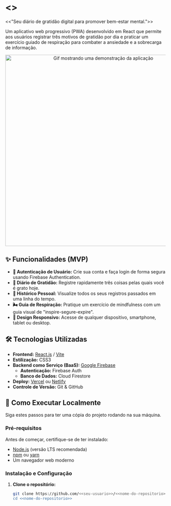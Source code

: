 # <<PeacePulse>>

 <<"Seu diário de gratidão digital para promover bem-estar mental.">>


Um aplicativo web progressivo (PWA) desenvolvido em React que permite aos usuários registrar três motivos de gratidão por dia e praticar um exercício guiado de respiração para combater a ansiedade e a sobrecarga de informação.

<p align="center">
  <img src="./.github/assets/app-preview.gif" alt="Gif mostrando uma demonstração da aplicação" width="600"/>
</p>

## ✨ Funcionalidades (MVP)

- **🔐 Autenticação de Usuário:** Crie sua conta e faça login de forma segura usando Firebase Authentication.
- **📖 Diário de Gratidão:** Registre rapidamente três coisas pelas quais você é grato hoje.
- **📅 Histórico Pessoal:** Visualize todos os seus registros passados em uma linha do tempo.
- **🌬️ Guia de Respiração:** Pratique um exercício de mindfulness com um guia visual de "inspire-segure-expire".
- **📱 Design Responsivo:** Acesse de qualquer dispositivo, smartphone, tablet ou desktop.

## 🛠️ Tecnologias Utilizadas

- **Frontend:** [React.js](https://reactjs.org/) / [Vite](https://vitejs.dev/)
- **Estilização:** CSS3
- **Backend como Serviço (BaaS):** [Google Firebase](https://firebase.google.com/)
  - **Autenticação:** Firebase Auth
  - **Banco de Dados:** Cloud Firestore
- **Deploy:** [Vercel](https://vercel.com/) ou [Netlify](https://www.netlify.com/)
- **Controle de Versão:** Git & GitHub

## 🚀 Como Executar Localmente

Siga estes passos para ter uma cópia do projeto rodando na sua máquina.

### Pré-requisitos

Antes de começar, certifique-se de ter instalado:
- [Node.js](https://nodejs.org/) (versão LTS recomendada)
- [npm](https://www.npmjs.com/) ou [yarn](https://yarnpkg.com/)
- Um navegador web moderno

### Instalação e Configuração

1. **Clone o repositório:**
   ```bash
   git clone https://github.com/<<seu-usuario>>/<<nome-do-repositorio>>.git
   cd <<nome-do-repositorio>>
